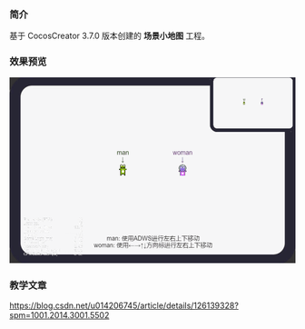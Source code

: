 ### 简介
基于 CocosCreator 3.7.0 版本创建的 **场景小地图** 工程。

### 效果预览
![image](../../../gif/202201/2022012031.gif)

### 教学文章
https://blog.csdn.net/u014206745/article/details/126139328?spm=1001.2014.3001.5502